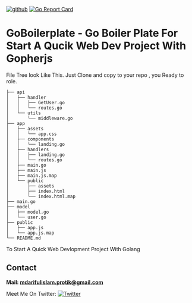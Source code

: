 [![github](https://img.shields.io/badge/Version%3A-0.1.0-brightgreen.svg)](https://github.com/arifulprotik/GoBoilerPlate/)
[![Go Report Card](https://goreportcard.com/badge/github.com/ArifulProtik/GoBoilerplate)](https://goreportcard.com/report/github.com/ArifulProtik/GoBoilerplate)
# GoBoilerplate - Go Boiler Plate For Start A Qucik Web Dev Project With Gopherjs
File Tree look Like This. 
Just Clone and copy to your repo , you Ready to role. 
```
├── api
│   ├── handler
│   │   ├── GetUser.go
│   │   └── routes.go
│   └── utils
│       └── middleware.go
├── app
│   ├── assets
│   │   └── app.css
│   ├── components
│   │   └── landing.go
│   ├── handlers
│   │   ├── landing.go
│   │   └── routes.go
│   ├── main.go
│   ├── main.js
│   ├── main.js.map
│   └── public
│       ├── assets
│       ├── index.html
│       └── index.html.map
├── main.go
├── model
│   ├── model.go
│   └── user.go
├── public
│   ├── app.js
│   └── app.js.map
└── README.md

```
To Start A Quick Web Devlopment Project With Golang

## Contact 
**Mail: mdarifulislam.protik@gmail.com**


Meet Me On Twitter: [![Twitter](https://img.shields.io/badge/twitter-@ArifulProtik-blue.svg)](https://twitter.com/ArifulProtik)
